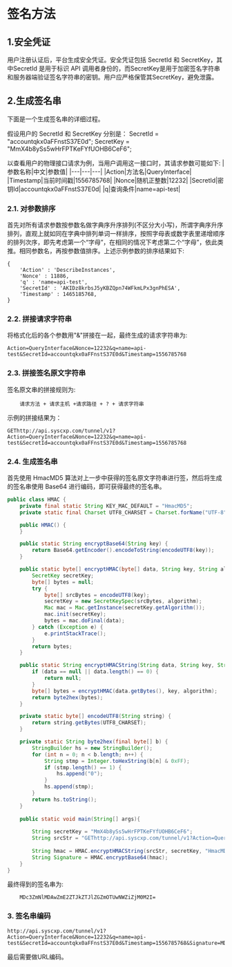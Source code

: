 # 签名方法

## 1.安全凭证

用户注册认证后，平台生成安全凭证。安全凭证包括 SecretId 和 SecretKey，其中SecretId 是用于标识 API 调用者身份的，而SecretKey是用于加密签名字符串和服务器端验证签名字符串的密钥。用户应严格保管其SecretKey，避免泄露。


## 2.生成签名串
下面是一个生成签名串的详细过程。

假设用户的 SecretId 和 SecretKey 分别是：
 SecretId = "accountqkx0aFFnstS37E0d";
 SecretKey = "MmX4b8ySs5wHrFPTKeFYfUOHB6CeF6";

以查看用户的物理接口请求为例，当用户调用这一接口时，其请求参数可能如下:
|参数名称|中文|参数值|
|---|---|---|
|Action|方法名|QueryInterface|
|Timestamp|当前时间戳|1556785768|
|Nonce|随机正整数|12232|
|SecretId|密钥Id|accountqkx0aFFnstS37E0d|
|q|查询条件|name=api-test|

### 2.1. 对参数排序

首先对所有请求参数按参数名做字典序升序排列(不区分大小写)，所谓字典序升序排列，直观上就如同在字典中排列单词一样排序，按照字母表或数字表里递增顺序的排列次序，即先考虑第一个“字母”，在相同的情况下考虑第二个“字母”，依此类推。相同参数名，再按参数值排序。上述示例参数的排序结果如下:

```
{
    'Action' : 'DescribeInstances',
    'Nonce' : 11886,
    'q' : 'name=api-test',
    'SecretId' : 'AKIDz8krbsJ5yKBZQpn74WFkmLPx3gnPhESA',
    'Timestamp' : 1465185768,
}
```

### 2.2. 拼接请求字符串
将格式化后的各个参数用"&"拼接在一起，最终生成的请求字符串为:
```
Action=QueryInterface&Nonce=12232&q=name=api-test&SecretId=accountqkx0aFFnstS37E0d&Timestamp=1556785768
```

### 2.3. 拼接签名原文字符串
签名原文串的拼接规则为:
```
    请求方法 + 请求主机 +请求路径 + ? + 请求字符串
```
示例的拼接结果为：
```
GEThttp://api.syscxp.com/tunnel/v1?Action=QueryInterface&Nonce=12232&q=name=api-test&SecretId=accountqkx0aFFnstS37E0d&Timestamp=1556785768
```

### 2.4. 生成签名串
首先使用 HmacMD5 算法对上一步中获得的签名原文字符串进行签，然后将生成的签名串使用 Base64 进行编码，即可获得最终的签名串。
```java
public class HMAC {
    private final static String KEY_MAC_DEFAULT = "HmacMD5";
    private static final Charset UTF8_CHARSET = Charset.forName("UTF-8");

    public HMAC() {
    }

    public static String encryptBase64(String key) {
        return Base64.getEncoder().encodeToString(encodeUTF8(key));
    }

    public static byte[] encryptHMAC(byte[] data, String key, String algorithm) {
        SecretKey secretKey;
        byte[] bytes = null;
        try {
            byte[] srcBytes = encodeUTF8(key);
            secretKey = new SecretKeySpec(srcBytes, algorithm);
            Mac mac = Mac.getInstance(secretKey.getAlgorithm());
            mac.init(secretKey);
            bytes = mac.doFinal(data);
        } catch (Exception e) {
            e.printStackTrace();
        }
        return bytes;
    }

    public static String encryptHMACString(String data, String key, String algorithm) {
        if (data == null || data.length() == 0) {
            return null;
        }
        byte[] bytes = encryptHMAC(data.getBytes(), key, algorithm);
        return byte2hex(bytes);
    }

    private static byte[] encodeUTF8(String string) {
        return string.getBytes(UTF8_CHARSET);
    }

    private static String byte2hex(final byte[] b) {
        StringBuilder hs = new StringBuilder();
        for (int n = 0; n < b.length; n++) {
            String stmp = Integer.toHexString(b[n] & 0xFF);
            if (stmp.length() == 1) {
                hs.append("0");
            }
            hs.append(stmp);
        }
        return hs.toString();
    }
    
    public static void main(String[] args){
      
        String secretKey = "MmX4b8ySs5wHrFPTKeFYfUOHB6CeF6";
        String srcStr = "GEThttp://api.syscxp.com/tunnel/v1?Action=QueryInterface&Nonce=12232&q=name=api-test&SecretId=accountqkx0aFFnstS37E0d&Timestamp=1556785768";
        
        String hmac = HMAC.encryptHMACString(srcStr, secretKey, "HmacMD5");
        String Signature = HMAC.encryptBase64(hmac);
    }
}

```

最终得到的签名串为:
```
    MDc3ZmNlMDAwZmE2ZTJkZTJlZGZmOTUwNWZiZjM0M2I=
```

### 3. 签名串编码
```
http://api.syscxp.com/tunnel/v1?Action=QueryInterface&Nonce=12232&q=name=api-test&SecretId=accountqkx0aFFnstS37E0d&Timestamp=1556785768&Signature=MDc3ZmNlMDAwZmE2ZTJkZTJlZGZmOTUwNWZiZjM0M2I=
```
最后需要做URL编码。
